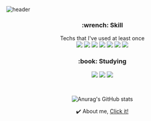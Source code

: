 
![header](https://capsule-render.vercel.app/api?type=slice&color=76819C&height=200&section=header&text=Hello!&fontSize=60&fontColor=000000&fontAlign=82&fontAlignY=27&animation=fadeIn&desc=I'm%20JongYoon&descSize=20&descAlign=82&descAlignY=44&rotate=13)


<div align=center>
  <h3>:wrench: Skill </h3>
  Techs that I've used at least once<br>
  <img src="https://img.shields.io/badge/Python-3766AB?style=flat-square&logo=Python&logoColor=white"/>
  <img src="https://img.shields.io/badge/c++-00599C?style=flat-square&logo=c%2B%2B&logoColor=white">
  <img src="https://img.shields.io/badge/c-A8B9CC?style=flat-square&logo=c&logoColor=white"/>
  <img src="https://img.shields.io/badge/JAVA-007396?style=flat-square&logo=java&logoColor=white">
  <img src="https://img.shields.io/badge/solidity-363636?style=flat-square&logo=solidity&logoColor=white">
  <img src="https://img.shields.io/badge/HTML-E34F26?style=flat-square&logo=HTML5&logoColor=white">
  <img src="https://img.shields.io/badge/mysql-4479A1?style=flat-square&logo=Mysql&logoColor=white">
  
  <h3>:book: Studying </h3>
  <img src="https://img.shields.io/badge/Rust-000000?style=flat-square&logo=rust&logoColor=white"/>
  <img src="https://img.shields.io/badge/Node.js-339933?style=flat-square&logo=Node.js&logoColor=white"/>
  <img src="https://img.shields.io/badge/Django-092E20?style=flat-square&logo=Django&logoColor=white"/>

  
  
  &nbsp;
  
  ![Anurag's GitHub stats](https://github-readme-stats.vercel.app/api?username=jjongyn&show_icons=true)
  
  :heavy_check_mark: About me,  [ Click it!]( https://jjongyn.notion.site/64ba38879686429ba78de120b1b25ebb )
</div>

















